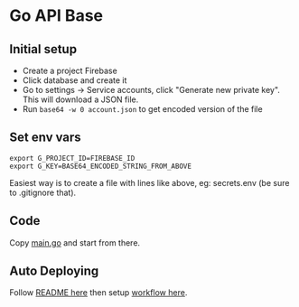 # Go API Base

## Initial setup

* Create a project Firebase
* Click database and create it
* Go to settings -> Service accounts, click "Generate new private key". This will download a JSON file. 
* Run `base64 -w 0 account.json` to get encoded version of the file

## Set env vars

```
export G_PROJECT_ID=FIREBASE_ID
export G_KEY=BASE64_ENCODED_STRING_FROM_ABOVE
```

Easiest way is to create a file with lines like above, eg: secrets.env (be sure to .gitignore that). 

## Code

Copy [main.go](example/main.go) and start from there.

## Auto Deploying

Follow [README here](https://github.com/GoogleCloudPlatform/github-actions/tree/master/example-workflows) then
setup [workflow here](https://github.com/GoogleCloudPlatform/github-actions/tree/master/example-workflows/cloud-run).
